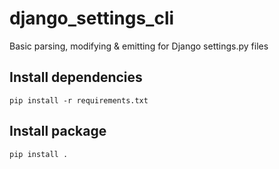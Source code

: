 django_settings_cli
===============
Basic parsing, modifying & emitting for Django settings.py files

## Install dependencies

    pip install -r requirements.txt

## Install package

    pip install .
